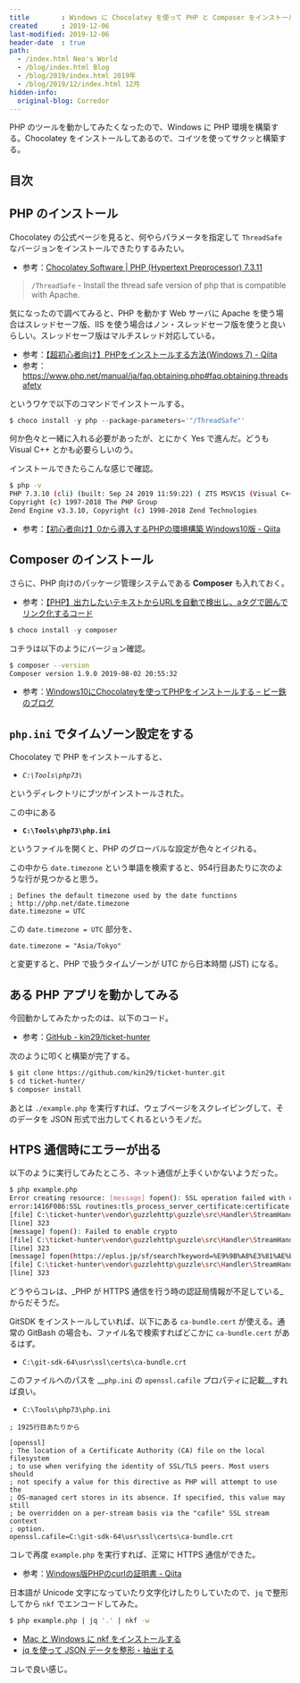 ```yaml
---
title        : Windows に Chocolatey を使って PHP と Composer をインストールする・HTTPS 通信に失敗する時は認証局設定を行う
created      : 2019-12-06
last-modified: 2019-12-06
header-date  : true
path:
  - /index.html Neo's World
  - /blog/index.html Blog
  - /blog/2019/index.html 2019年
  - /blog/2019/12/index.html 12月
hidden-info:
  original-blog: Corredor
---
```


PHP のツールを動かしてみたくなったので、Windows に PHP 環境を構築する。Chocolatey をインストールしてあるので、コイツを使ってサクッと構築する。

## 目次

## PHP のインストール

Chocolatey の公式ページを見ると、何やらパラメータを指定して `ThreadSafe` なバージョンをインストールできたりするみたい。

- 参考：[Chocolatey Software | PHP (Hypertext Preprocessor) 7.3.11](https://chocolatey.org/packages/php)

> `/ThreadSafe` - Install the thread safe version of php that is compatible with Apache.

気になったので調べてみると、PHP を動かす Web サーバに Apache を使う場合はスレッドセーフ版、IIS を使う場合はノン・スレッドセーフ版を使うと良いらしい。スレッドセーフ版はマルチスレッド対応している。

- 参考：[【超初心者向け】PHPをインストールする方法(Windows 7) - Qiita](https://qiita.com/rebi/items/577a18241236c66b983f)
- 参考：<https://www.php.net/manual/ja/faq.obtaining.php#faq.obtaining.threadsafety>

というワケで以下のコマンドでインストールする。

```powershell
$ choco install -y php --package-parameters='"/ThreadSafe"'
```

何か色々と一緒に入れる必要があったが、とにかく Yes で進んだ。どうも Visual C++ とかも必要らしいのう。

インストールできたらこんな感じで確認。

```bash
$ php -v
PHP 7.3.10 (cli) (built: Sep 24 2019 11:59:22) ( ZTS MSVC15 (Visual C++ 2017) x64 )
Copyright (c) 1997-2018 The PHP Group
Zend Engine v3.3.10, Copyright (c) 1998-2018 Zend Technologies
```

- 参考：[【初心者向け】0から導入するPHPの環境構築 Windows10版 - Qiita](https://qiita.com/narito/items/d4b6165376f141dce939)

## Composer のインストール

さらに、PHP 向けのパッケージ管理システムである __Composer__ も入れておく。

- 参考：[【PHP】出力したいテキストからURLを自動で検出し、aタグで囲んでリンク化するコード](https://wemo.tech/2160)

```powershell
$ choco install -y composer
```

コチラは以下のようにバージョン確認。

```bash
$ composer --version
Composer version 1.9.0 2019-08-02 20:55:32
```

- 参考：[Windows10にChocolateyを使ってPHPをインストールする – ビー鉄のブログ](https://www.beeete2.com/blog/?p=1350)

## `php.ini` でタイムゾーン設定をする

Chocolatey で PHP をインストールすると、

- _`C:\Tools\php73\`_

というディレクトリにブツがインストールされた。

この中にある

- __`C:\Tools\php73\php.ini`__

というファイルを開くと、PHP のグローバルな設定が色々とイジれる。

この中から `date.timezone` という単語を検索すると、954行目あたりに次のような行が見つかると思う。

```properties
; Defines the default timezone used by the date functions
; http://php.net/date.timezone
date.timezone = UTC
```

この `date.timezone = UTC` 部分を、

```properties
date.timezone = "Asia/Tokyo"
```

と変更すると、PHP で扱うタイムゾーンが UTC から日本時間 (JST) になる。

## ある PHP アプリを動かしてみる

今回動かしてみたかったのは、以下のコード。

- 参考：[GitHub - kin29/ticket-hunter](https://github.com/kin29/ticket-hunter)

次のように叩くと構築が完了する。

```bash
$ git clone https://github.com/kin29/ticket-hunter.git
$ cd ticket-hunter/
$ composer install
```

あとは `./example.php` を実行すれば、ウェブページをスクレイピングして、そのデータを JSON 形式で出力してくれるというモノだ。

## HTPS 通信時にエラーが出る

以下のように実行してみたところ、ネット通信が上手くいかないようだった。

```bash
$ php example.php
Error creating resource: [message] fopen(): SSL operation failed with code 1. OpenSSL Error messages:
error:1416F086:SSL routines:tls_process_server_certificate:certificate verify failed
[file] C:\ticket-hunter\vendor\guzzlehttp\guzzle\src\Handler\StreamHandler.php
[line] 323
[message] fopen(): Failed to enable crypto
[file] C:\ticket-hunter\vendor\guzzlehttp\guzzle\src\Handler\StreamHandler.php
[line] 323
[message] fopen(https://eplus.jp/sf/search?keyword=%E9%9B%A8%E3%81%AE%E3%83%91%E3%83%AC%E3%83%BC%E3%83%89): failed to open stream: operation failed
[file] C:\ticket-hunter\vendor\guzzlehttp\guzzle\src\Handler\StreamHandler.php
[line] 323
```

どうやらコレは、_PHP が HTTPS 通信を行う時の認証局情報が不足している_からだそうだ。

GitSDK をインストールしていれば、以下にある `ca-bundle.cert` が使える。通常の GitBash の場合も、ファイル名で検索すればどこかに `ca-bundle.cert` があるはず。

- `C:\git-sdk-64\usr\ssl\certs\ca-bundle.crt`

このファイルへのパスを __`php.ini` の `openssl.cafile` プロパティに記載__すれば良い。

- `C:\Tools\php73\php.ini`

```properties
; 1925行目あたりから

[openssl]
; The location of a Certificate Authority (CA) file on the local filesystem
; to use when verifying the identity of SSL/TLS peers. Most users should   
; not specify a value for this directive as PHP will attempt to use the    
; OS-managed cert stores in its absence. If specified, this value may still
; be overridden on a per-stream basis via the "cafile" SSL stream context  
; option.
openssl.cafile=C:\git-sdk-64\usr\ssl\certs\ca-bundle.crt
```

コレで再度 `example.php` を実行すれば、正常に HTTPS 通信ができた。

- 参考：[Windows版PHPのcurlの証明書 - Qiita](https://qiita.com/iakio/items/71536dc5e615f03433a0)

日本語が Unicode 文字になっていたり文字化けしたりしていたので、`jq` で整形してから `nkf` でエンコードしてみた。

```bash
$ php example.php | jq '.' | nkf -w
```

- [Mac と Windows に nkf をインストールする](/blog/2018/04/10-01.html)
- [jq を使って JSON データを整形・抽出する](/blog/2018/04/14-01.html)

コレで良い感じ。
